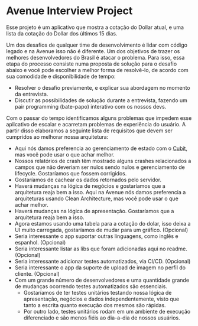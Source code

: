 # Avenue Interview Project

Esse projeto é um aplicativo que mostra a cotação do Dollar atual, e uma lista da cotação do Dollar dos últimos 15 dias.

Um dos desafios de qualquer time de desenvolvimento é lidar com código legado e na Avenue isso não é diferente. Um dos objetivos de trazer os melhores desenvolvedores do Brasil é atacar o problema. Para isso, essa etapa do processo consiste numa proposta de solução para o desafio abaixo e você pode escolher a melhor forma de resolvê-lo, de acordo com sua comodidade e disponibilidade de tempo:

 - Resolver o desafio previamente, e explicar sua abordagem no momento da entrevista. 
 - Discutir as possibilidades de solução durante a entrevista, fazendo um pair programming (bate-papo) interativo com os nossos devs.

Com o passar do tempo identificamos alguns problemas que impedem esse aplicativo de escalar e acarretam problemas de experiência do usuário. A partir disso elaboramos a seguinte lista de requisitos que devem ser cumpridos ao melhorar nossa arquitetura:

 - Aqui nós damos preferencia ao gerenciamento de estado com o [Cubit](https://medium.com/@muhammadnaqeeb/cubit-state-management-in-flutter-cb3d357fd0f0), mas você pode usar o que achar melhor.
 - Nossos relatórios de crash têm mostrado alguns crashes relacionados a campos que não deveriam ser nulos sendo nulos e gerenciamento de lifecycle. Gostaríamos que fossem corrigidos. 
 - Gostaríamos de cachear os dados retornados pelo servidor.
 - Haverá mudanças na lógica de negócios e gostaríamos que a arquitetura reaja bem a isso. Aqui na Avenue nós damos preferencia a arquiteturas usando Clean Architecture, mas você pode usar o que achar melhor.
 - Haverá mudanças na lógica de apresentação. Gostaríamos que a arquitetura reaja bem a isso.
 - Agora estamos usando uma tabela para a cotação do dolar, isso deixa a UI muito carregada, gostaríamos de mudar para um gráfico. (Opcional)
 - Seria interessante o app suportar outras linguagens, como inglês e espanhol. (Opcional)
 - Seria interessante listar as libs que foram adicionadas aqui no readme. (Opcional)
 - Seria interessante adicionar testes automatizados, via CI/CD. (Opcional)
 - Seria interessante o app da suporte de upload de imagem no perfil do cliente. (Opcional)
 - Com um grande número de desenvolvedores e uma quantidade grande de mudanças ocorrendo testes automatizados são essenciais.
   - Gostaríamos de ter testes unitários testando nossa lógica de apresentação, negócios e dados independentemente, visto que tanto a escrita quanto execução dos mesmos são rápidas.
   - Por outro lado, testes unitários rodam em um ambiente de execução diferenciado e são menos fiéis ao dia-a-dia de nossos usuários.
